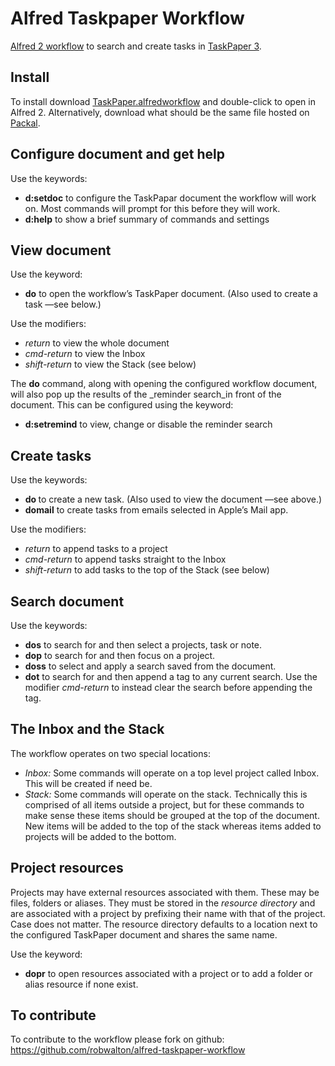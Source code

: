# Alfred Taskpaper Workflow

[Alfred 2 workflow](https://www.alfredapp.com/workflows/) to search and create tasks in [TaskPaper 3](https://www.taskpaper.com).

## Install
To install download [TaskPaper.alfredworkflow](TaskPaper.alfredworkflow) and double-click to open in Alfred 2. Alternatively, download what should be the same file hosted on [Packal](http://www.packal.org/workflow/taskpaper).

## Configure document and get help
Use the keywords:
- **d:setdoc** to configure the TaskPapar document the workflow will work on. Most commands will prompt for this before they will work.
- **d:help** to show a brief summary of commands and settings

## View document
Use the keyword:
- **do** to open the workflow’s TaskPaper document. (Also used to create a task —see below.)

Use the modifiers:
- _return_ to view the whole document
- _cmd-return_ to view the Inbox
- _shift-return_ to view the Stack (see below)

The **do** command, along with opening the configured workflow document, will also pop up the results of the _reminder search_in front of the document. This can be configured using the keyword:
- **d:setremind** to view, change or disable the reminder search

## Create tasks
Use the keywords:
- **do <task>** to create a new task. (Also used to view the document —see above.)
- **domail** to create tasks from emails selected in Apple’s Mail app.

Use the modifiers:
- _return_ to append tasks to a project
- _cmd-return_ to append tasks straight to the Inbox
- _shift-return_ to add tasks to the top of the Stack (see below)

## Search document
Use the keywords:
- **dos** to search for and then select a projects, task or note.
-  **dop** to search for and then focus on a project.
- **doss** to select and apply a search saved from the document.
- **dot** to search for and then append a tag to any current search. Use the modifier _cmd-return_ to instead clear the search before appending the tag.

## The Inbox and the Stack
The workflow operates on two special locations:

- _Inbox:_ Some commands will operate on a top level project called Inbox. This will be created if need be.
- _Stack:_ Some commands will operate on the stack. Technically this is comprised of all items outside a project, but for these commands to make sense these items should be grouped at the top of the document. New items will be added to the top of the stack whereas items added to projects will be added to the bottom.

## Project resources
Projects may have external resources associated with them. These may be files, folders or aliases. They must be stored in the _resource directory_ and are associated with a project by prefixing their name with that of the project. Case does not matter. The resource directory defaults to a location next to the configured TaskPaper document and shares the same name.

Use the keyword:

- **dopr** to open resources associated with a project or to add a folder or alias resource if none exist.

## To contribute
To contribute to the workflow please fork on github: https://github.com/robwalton/alfred-taskpaper-workflow


